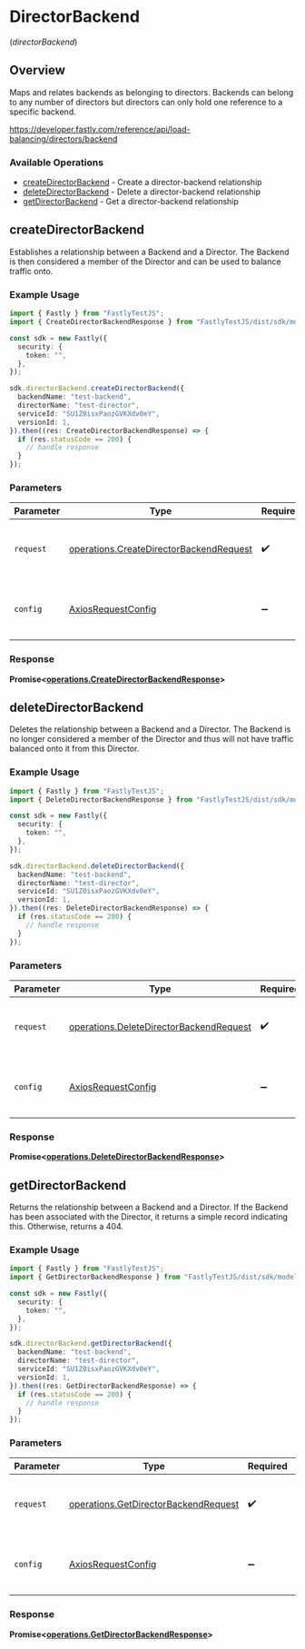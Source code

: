 # DirectorBackend
(*directorBackend*)

## Overview

Maps and relates backends as belonging to directors. Backends can belong to any number of directors but directors can only hold one reference to a specific backend.

<https://developer.fastly.com/reference/api/load-balancing/directors/backend>
### Available Operations

* [createDirectorBackend](#createdirectorbackend) - Create a director-backend relationship
* [deleteDirectorBackend](#deletedirectorbackend) - Delete a director-backend relationship
* [getDirectorBackend](#getdirectorbackend) - Get a director-backend relationship

## createDirectorBackend

Establishes a relationship between a Backend and a Director. The Backend is then considered a member of the Director and can be used to balance traffic onto.

### Example Usage

```typescript
import { Fastly } from "FastlyTestJS";
import { CreateDirectorBackendResponse } from "FastlyTestJS/dist/sdk/models/operations";

const sdk = new Fastly({
  security: {
    token: "",
  },
});

sdk.directorBackend.createDirectorBackend({
  backendName: "test-backend",
  directorName: "test-director",
  serviceId: "SU1Z0isxPaozGVKXdv0eY",
  versionId: 1,
}).then((res: CreateDirectorBackendResponse) => {
  if (res.statusCode == 200) {
    // handle response
  }
});
```

### Parameters

| Parameter                                                                                          | Type                                                                                               | Required                                                                                           | Description                                                                                        |
| -------------------------------------------------------------------------------------------------- | -------------------------------------------------------------------------------------------------- | -------------------------------------------------------------------------------------------------- | -------------------------------------------------------------------------------------------------- |
| `request`                                                                                          | [operations.CreateDirectorBackendRequest](../../models/operations/createdirectorbackendrequest.md) | :heavy_check_mark:                                                                                 | The request object to use for the request.                                                         |
| `config`                                                                                           | [AxiosRequestConfig](https://axios-http.com/docs/req_config)                                       | :heavy_minus_sign:                                                                                 | Available config options for making requests.                                                      |


### Response

**Promise<[operations.CreateDirectorBackendResponse](../../models/operations/createdirectorbackendresponse.md)>**


## deleteDirectorBackend

Deletes the relationship between a Backend and a Director. The Backend is no longer considered a member of the Director and thus will not have traffic balanced onto it from this Director.

### Example Usage

```typescript
import { Fastly } from "FastlyTestJS";
import { DeleteDirectorBackendResponse } from "FastlyTestJS/dist/sdk/models/operations";

const sdk = new Fastly({
  security: {
    token: "",
  },
});

sdk.directorBackend.deleteDirectorBackend({
  backendName: "test-backend",
  directorName: "test-director",
  serviceId: "SU1Z0isxPaozGVKXdv0eY",
  versionId: 1,
}).then((res: DeleteDirectorBackendResponse) => {
  if (res.statusCode == 200) {
    // handle response
  }
});
```

### Parameters

| Parameter                                                                                          | Type                                                                                               | Required                                                                                           | Description                                                                                        |
| -------------------------------------------------------------------------------------------------- | -------------------------------------------------------------------------------------------------- | -------------------------------------------------------------------------------------------------- | -------------------------------------------------------------------------------------------------- |
| `request`                                                                                          | [operations.DeleteDirectorBackendRequest](../../models/operations/deletedirectorbackendrequest.md) | :heavy_check_mark:                                                                                 | The request object to use for the request.                                                         |
| `config`                                                                                           | [AxiosRequestConfig](https://axios-http.com/docs/req_config)                                       | :heavy_minus_sign:                                                                                 | Available config options for making requests.                                                      |


### Response

**Promise<[operations.DeleteDirectorBackendResponse](../../models/operations/deletedirectorbackendresponse.md)>**


## getDirectorBackend

Returns the relationship between a Backend and a Director. If the Backend has been associated with the Director, it returns a simple record indicating this. Otherwise, returns a 404.

### Example Usage

```typescript
import { Fastly } from "FastlyTestJS";
import { GetDirectorBackendResponse } from "FastlyTestJS/dist/sdk/models/operations";

const sdk = new Fastly({
  security: {
    token: "",
  },
});

sdk.directorBackend.getDirectorBackend({
  backendName: "test-backend",
  directorName: "test-director",
  serviceId: "SU1Z0isxPaozGVKXdv0eY",
  versionId: 1,
}).then((res: GetDirectorBackendResponse) => {
  if (res.statusCode == 200) {
    // handle response
  }
});
```

### Parameters

| Parameter                                                                                    | Type                                                                                         | Required                                                                                     | Description                                                                                  |
| -------------------------------------------------------------------------------------------- | -------------------------------------------------------------------------------------------- | -------------------------------------------------------------------------------------------- | -------------------------------------------------------------------------------------------- |
| `request`                                                                                    | [operations.GetDirectorBackendRequest](../../models/operations/getdirectorbackendrequest.md) | :heavy_check_mark:                                                                           | The request object to use for the request.                                                   |
| `config`                                                                                     | [AxiosRequestConfig](https://axios-http.com/docs/req_config)                                 | :heavy_minus_sign:                                                                           | Available config options for making requests.                                                |


### Response

**Promise<[operations.GetDirectorBackendResponse](../../models/operations/getdirectorbackendresponse.md)>**

